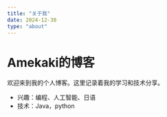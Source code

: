 ```yaml
---
title: "关于我"
date: 2024-12-30
type: "about"
---
```


# Amekaki的博客

欢迎来到我的个人博客。这里记录着我的学习和技术分享。

- 兴趣：编程、人工智能、日语
- 技术：Java，python
